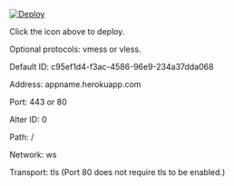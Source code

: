 [![Deploy](https://www.herokucdn.com/deploy/button.png)](https://dashboard.heroku.com/new?template=https://github.com/rygvm/vlefr)

Click the icon above to deploy.

Optional protocols: vmess or vless.

Default ID: c95ef1d4-f3ac-4586-96e9-234a37dda068

Address: appname.herokuapp.com

Port: 443 or 80

Alter ID: 0

Path: /

Network: ws

Transport: tls (Port 80 does not require tls to be enabled.)
